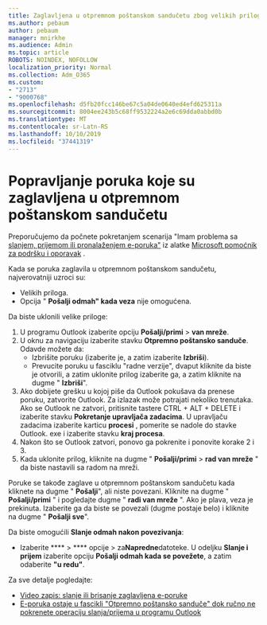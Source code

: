 ```yaml
---
title: Zaglavljena u otpremnom poštanskom sandučetu zbog velikih priloga
ms.author: pebaum
author: pebaum
manager: mnirkhe
ms.audience: Admin
ms.topic: article
ROBOTS: NOINDEX, NOFOLLOW
localization_priority: Normal
ms.collection: Adm_O365
ms.custom:
- "2713"
- "9000768"
ms.openlocfilehash: d5fb20fcc146be67c5a04de0640ed4efd625311a
ms.sourcegitcommit: 8004ee243b5c68ff9532224a2e6c69dda0abbd0b
ms.translationtype: MT
ms.contentlocale: sr-Latn-RS
ms.lasthandoff: 10/10/2019
ms.locfileid: "37441319"
---
```

# <a name="fix-messages-that-are-stuck-in-the-outbox"></a>Popravljanje poruka koje su zaglavljena u otpremnom poštanskom sandučetu

Preporučujemo da počnete pokretanjem scenarija "Imam problema sa [slanjem, prijemom ili pronalaženjem e-poruka"](https://aka.ms/SaRA-OutlookSendReceive) iz alatke [Microsoft pomoćnik za podršku i oporavak](https://diagnostics.office.com/#/) .

Kada se poruka zaglavila u otpremnom poštanskom sandučetu, najverovatniji uzroci su:
- Velikih priloga.
- Opcija " **Pošalji odmah" kada veza** nije omogućena.

Da biste uklonili velike priloge: 

1. U programu Outlook izaberite opciju **Pošalji/primi** > **van mreže**. 
2. U oknu za navigaciju izaberite stavku **Otpremno poštansko sanduče**. Odavde možete da: 
    - Izbrišite poruku (izaberite je, a zatim izaberite **Izbriši**).
    - Prevucite poruku u fasciklu "radne verzije", dvaput kliknite da biste je otvorili, a zatim uklonite prilog izaberite ga, a zatim kliknite na dugme " **Izbriši**".
3. Ako dobijete grešku u kojoj piše da Outlook pokušava da prenese poruku, zatvorite Outlook. Za izlazak može potrajati nekoliko trenutaka. Ako se Outlook ne zatvori, pritisnite tastere CTRL + ALT + DELETE i izaberite stavku **Pokretanje upravljača zadacima**. U upravljaču zadacima izaberite karticu **procesi** , pomerite se nadole do stavke Outlook. exe i izaberite stavku **kraj procesa**.
4. Nakon što se Outlook zatvori, ponovo ga pokrenite i ponovite korake 2 i 3. 
5. Kada uklonite prilog, kliknite na dugme " **Pošalji/primi** > **rad van mreže** " da biste nastavili sa radom na mreži. 

Poruke se takođe zaglave u otpremnom poštanskom sandučetu kada kliknete na dugme " **Pošalji**", ali niste povezani. Kliknite na dugme " **Pošalji/primi** " i pogledajte dugme " **radi van mreže** ". Ako je plava, veza je prekinuta. Izaberite ga da biste se povezali (dugme postaje belo) i kliknite na dugme " **Pošalji sve**".
 
Da biste omogućili **Slanje odmah nakon povezivanja**:
 
- Izaberite **** > **** opcije >  za**Napredne**datoteke.
U odeljku **Slanje i prijem** izaberite opciju **Pošalji odmah kada se povežete**, a zatim odaberite **"u redu"**.
 
Za sve detalje pogledajte:
- [Video zapis: slanje ili brisanje zaglavljena e-poruke](https://support.office.com/article/Video-Send-or-delete-an-email-stuck-in-your-outbox-26d5d34a-4e5f-444a-a9e8-44db04a94dec) 
- [E-poruka ostaje u fascikli "Otpremno poštansko sanduče" dok ručno ne pokrenete operaciju slanja/prijema u programu Outlook](https://support.microsoft.com/help/2797572/email-stays-in-the-outbox-folder-until-you-manually-initiate-a-send-re)
